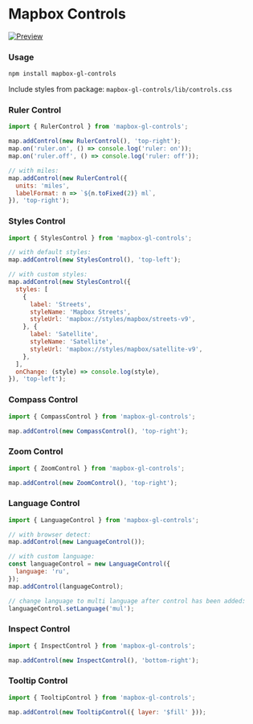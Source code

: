 # Mapbox Controls

[![Preview](./docs/map.png)](https://bravecow.github.io/mapbox-gl-controls/)

### Usage

```bash
npm install mapbox-gl-controls
```

Include styles from package: `mapbox-gl-controls/lib/controls.css`

### Ruler Control

```javascript
import { RulerControl } from 'mapbox-gl-controls';

map.addControl(new RulerControl(), 'top-right');
map.on('ruler.on', () => console.log('ruler: on'));
map.on('ruler.off', () => console.log('ruler: off'));

// with miles:
map.addControl(new RulerControl({
  units: 'miles',
  labelFormat: n => `${n.toFixed(2)} ml`,
}), 'top-right');
```

### Styles Control

```javascript
import { StylesControl } from 'mapbox-gl-controls';

// with default styles:
map.addControl(new StylesControl(), 'top-left');

// with custom styles:
map.addControl(new StylesControl({
  styles: [
    {
      label: 'Streets',
      styleName: 'Mapbox Streets',
      styleUrl: 'mapbox://styles/mapbox/streets-v9',
    }, {
      label: 'Satellite',
      styleName: 'Satellite',
      styleUrl: 'mapbox://styles/mapbox/satellite-v9',
    },
  ],
  onChange: (style) => console.log(style),
}), 'top-left');
```

### Compass Control

```javascript
import { CompassControl } from 'mapbox-gl-controls';

map.addControl(new CompassControl(), 'top-right');
```

### Zoom Control

```javascript
import { ZoomControl } from 'mapbox-gl-controls';

map.addControl(new ZoomControl(), 'top-right');
```

### Language Control

```javascript
import { LanguageControl } from 'mapbox-gl-controls';

// with browser detect:
map.addControl(new LanguageControl());

// with custom language:
const languageControl = new LanguageControl({
  language: 'ru',
});
map.addControl(languageControl);

// change language to multi language after control has been added:
languageControl.setLanguage('mul');
```

### Inspect Control

```javascript
import { InspectControl } from 'mapbox-gl-controls';

map.addControl(new InspectControl(), 'bottom-right');
```

### Tooltip Control

```javascript
import { TooltipControl } from 'mapbox-gl-controls';

map.addControl(new TooltipControl({ layer: '$fill' }));
```

